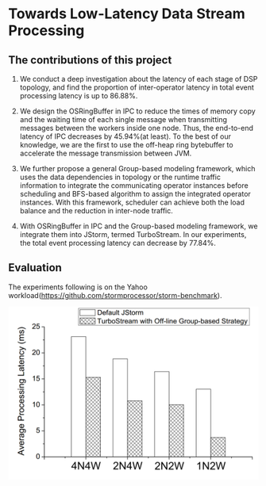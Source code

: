 Towards Low-Latency Data Stream Processing
=

The contributions of this project
-
1) We conduct a deep investigation about the latency of each stage of DSP topology, and find the proportion of inter-operator latency in total event processing latency is up to 86.88\%.
	
2) We design the OSRingBuffer in IPC to reduce the times of memory copy and the waiting time of each single message when transmitting messages between the workers inside one node. Thus, the end-to-end latency of IPC decreases by 45.94\%(at least). To the best of our knowledge, we are the first to use the off-heap ring bytebuffer to accelerate the message transmission between JVM.
	
3) We further propose a general Group-based modeling framework, which uses the data dependencies in topology or the runtime traffic information to integrate the communicating operator instances before scheduling and BFS-based algorithm to assign the integrated operator instances. With this framework, scheduler can achieve both the load balance and the reduction in inter-node traffic.
	
4) With OSRingBuffer in IPC and the Group-based modeling framework, we integrate them into JStorm, termed TurboStream. In our experiments, the total event processing latency can decrease by 77.84\%.


Evaluation
-
The experiments following is on the Yahoo workload(https://github.com/stormprocessor/storm-benchmark).   

![lowload](https://github.com/liumihust/gitTset/blob/master/evaluation-latency-2.PNG)  


